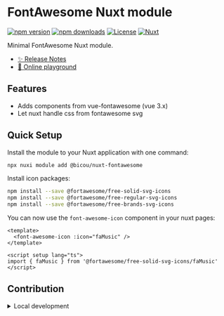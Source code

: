 # FontAwesome Nuxt module

[![npm version][npm-version-src]][npm-version-href]
[![npm downloads][npm-downloads-src]][npm-downloads-href]
[![License][license-src]][license-href]
[![Nuxt][nuxt-src]][nuxt-href]

Minimal FontAwesome Nuxt module.

- [✨ Release Notes](/CHANGELOG.md)
- [🏀 Online playground](https://stackblitz.com/github/gbicou/nuxt-fontawesome?file=playground%2Fapp.vue)

## Features

- Adds components from vue-fontawesome (vue 3.x)
- Let nuxt handle css from fontawesome svg

## Quick Setup

Install the module to your Nuxt application with one command:

```bash
npx nuxi module add @bicou/nuxt-fontawesome
```

Install icon packages:

```bash
npm install --save @fortawesome/free-solid-svg-icons
npm install --save @fortawesome/free-regular-svg-icons
npm install --save @fortawesome/free-brands-svg-icons
```

You can now use the `font-awesome-icon` component in your nuxt pages:

```vue
<template>
  <font-awesome-icon :icon="faMusic" />
</template>

<script setup lang="ts">
import { faMusic } from '@fortawesome/free-solid-svg-icons/faMusic'
</script>

```

## Contribution

<details>
  <summary>Local development</summary>
  
  ```bash
  # Install dependencies
  npm install
  
  # Generate type stubs
  npm run dev:prepare
  
  # Develop with the playground
  npm run dev
  
  # Build the playground
  npm run dev:build
  
  # Run ESLint
  npm run lint
  
  # Run Vitest
  npm run test
  npm run test:watch
  
  # Release new version
  npm run release
  ```

</details>


<!-- Badges -->
[npm-version-src]: https://img.shields.io/npm/v/@bicou/nuxt-fontawesome/latest.svg?style=flat&colorA=020420&colorB=00DC82
[npm-version-href]: https://npmjs.com/package/@bicou/nuxt-fontawesome

[npm-downloads-src]: https://img.shields.io/npm/dm/@bicou/nuxt-fontawesome.svg?style=flat&colorA=020420&colorB=00DC82
[npm-downloads-href]: https://npmjs.com/package/@bicou/nuxt-fontawesome

[license-src]: https://img.shields.io/npm/l/@bicou/nuxt-fontawesome.svg?style=flat&colorA=020420&colorB=00DC82
[license-href]: https://npmjs.com/package/@bicou/nuxt-fontawesome

[nuxt-src]: https://img.shields.io/badge/Nuxt-020420?logo=nuxt.js
[nuxt-href]: https://nuxt.com
